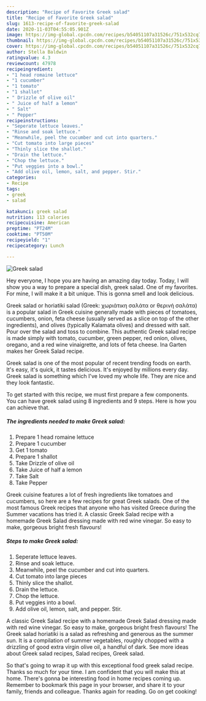 ```yaml
---
description: "Recipe of Favorite Greek salad"
title: "Recipe of Favorite Greek salad"
slug: 1613-recipe-of-favorite-greek-salad
date: 2020-11-03T04:55:05.901Z
image: https://img-global.cpcdn.com/recipes/b54051107a31526c/751x532cq70/greek-salad-recipe-main-photo.jpg
thumbnail: https://img-global.cpcdn.com/recipes/b54051107a31526c/751x532cq70/greek-salad-recipe-main-photo.jpg
cover: https://img-global.cpcdn.com/recipes/b54051107a31526c/751x532cq70/greek-salad-recipe-main-photo.jpg
author: Stella Baldwin
ratingvalue: 4.3
reviewcount: 47978
recipeingredient:
- "1 head romaine lettuce"
- "1 cucumber"
- "1 tomato"
- "1 shallot"
- " Drizzle of olive oil"
- " Juice of half a lemon"
- " Salt"
- " Pepper"
recipeinstructions:
- "Seperate lettuce leaves."
- "Rinse and soak lettuce."
- "Meanwhile, peel the cucumber and cut into quarters."
- "Cut tomato into large pieces"
- "Thinly slice the shallot."
- "Drain the lettuce."
- "Chop the lettuce."
- "Put veggies into a bowl."
- "Add olive oil, lemon, salt, and pepper. Stir."
categories:
- Recipe
tags:
- greek
- salad

katakunci: greek salad 
nutrition: 113 calories
recipecuisine: American
preptime: "PT24M"
cooktime: "PT50M"
recipeyield: "1"
recipecategory: Lunch

---
```



![Greek salad](https://img-global.cpcdn.com/recipes/b54051107a31526c/751x532cq70/greek-salad-recipe-main-photo.jpg)

Hey everyone, I hope you are having an amazing day today. Today, I will show you a way to prepare a special dish, greek salad. One of my favorites. For mine, I will make it a bit unique. This is gonna smell and look delicious.

Greek salad or horiatiki salad (Greek: χωριάτικη σαλάτα or θερινή σαλάτα) is a popular salad in Greek cuisine generally made with pieces of tomatoes, cucumbers, onion, feta cheese (usually served as a slice on top of the other ingredients), and olives (typically Kalamata olives) and dressed with salt. Pour over the salad and toss to combine. This authentic Greek salad recipe is made simply with tomato, cucumber, green pepper, red onion, olives, oregano, and a red wine vinaigrette, and lots of feta cheese. Ina Garten makes her Greek Salad recipe.

Greek salad is one of the most popular of recent trending foods on earth. It's easy, it's quick, it tastes delicious. It's enjoyed by millions every day. Greek salad is something which I've loved my whole life. They are nice and they look fantastic.


To get started with this recipe, we must first prepare a few components. You can have greek salad using 8 ingredients and 9 steps. Here is how you can achieve that.

<!--inarticleads1-->

##### The ingredients needed to make Greek salad:

1. Prepare 1 head romaine lettuce
1. Prepare 1 cucumber
1. Get 1 tomato
1. Prepare 1 shallot
1. Take  Drizzle of olive oil
1. Take  Juice of half a lemon
1. Take  Salt
1. Take  Pepper


Greek cuisine features a lot of fresh ingredients like tomatoes and cucumbers, so here are a few recipes for great Greek salads. One of the most famous Greek recipes that anyone who has visited Greece during the Summer vacations has tried it. A classic Greek Salad recipe with a homemade Greek Salad dressing made with red wine vinegar. So easy to make, gorgeous bright fresh flavours! 

<!--inarticleads2-->

##### Steps to make Greek salad:

1. Seperate lettuce leaves.
1. Rinse and soak lettuce.
1. Meanwhile, peel the cucumber and cut into quarters.
1. Cut tomato into large pieces
1. Thinly slice the shallot.
1. Drain the lettuce.
1. Chop the lettuce.
1. Put veggies into a bowl.
1. Add olive oil, lemon, salt, and pepper. Stir.


A classic Greek Salad recipe with a homemade Greek Salad dressing made with red wine vinegar. So easy to make, gorgeous bright fresh flavours! The Greek salad horiatiki is a salad as refreshing and generous as the summer sun. It is a compilation of summer vegetables, roughly chopped with a drizzling of good extra virgin olive oil, a handful of dark. See more ideas about Greek salad recipes, Salad recipes, Greek salad. 

So that's going to wrap it up with this exceptional food greek salad recipe. Thanks so much for your time. I am confident that you will make this at home. There's gonna be interesting food in home recipes coming up. Remember to bookmark this page in your browser, and share it to your family, friends and colleague. Thanks again for reading. Go on get cooking!
